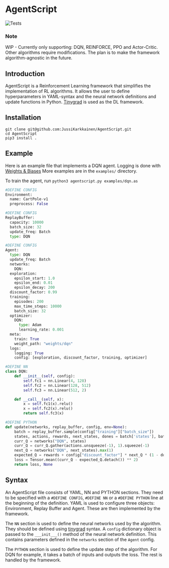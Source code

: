 # AgentScript
![Tests](https://github.com/JussiKarkkainen/AgentLib/actions/workflows/python-app.yml/badge.svg)

### Note
WIP - Currently only supporting: DQN, REINFORCE, PPO and Actor-Critic. Other algorithms require 
modifications. The plan is to make the framework algorithm-agnostic in the future.

## Introduction
AgentScript is a Reinforcement Learning framework that simplifies the implementation of RL algorithms.
It allows the user to define hyperparameters in YAML-syntax and the neural network definitions and 
update functions in Python. [Tinygrad](https://github.com/tinygrad/tinygrad) is used as the DL framework.

## Installation
```
git clone git@github.com:JussiKarkkainen/AgentScript.git
cd AgentScript
pip3 install .
```

## Example
Here is an example file that implements a DQN agent. Logging is done with [Weights & Biases](https://wandb.ai/site)
More examples are in the ```examples/``` directory.

To train the agent, run ```python3 agentscript.py examples/dqn.as```

```python
#DEFINE CONFIG
Environment:
  name: CartPole-v1
  preprocess: False

#DEFINE CONFIG
ReplayBuffer:
  capacity: 10000
  batch_size: 32
  update_freq: Batch
  type: DQN

#DEFINE CONFIG
Agent:
  type: DQN
  update_freq: Batch
  networks:
    DQN:
  exploration:
    epsilon_start: 1.0
    epsilon_end: 0.01
    epsilon_decay: 200
  discount_factor: 0.99
  training:
    episodes: 200
    max_time_steps: 10000
    batch_size: 32
  optimizer:
    DQN:
      type: Adam
      learning_rate: 0.001
  meta:
    train: True
    weight_path: "weights/dqn"
  logs: 
    logging: True
    config: [exploration, discount_factor, training, optimizer]

#DEFINE NN
class DQN:
    def __init__(self, config):
        self.fc1 = nn.Linear(4, 128)
        self.fc2 = nn.Linear(128, 512)
        self.fc3 = nn.Linear(512, 2)

    def __call__(self, x):
        x = self.fc1(x).relu()
        x = self.fc2(x).relu()
        return self.fc3(x)

#DEFINE PYTHON
def update(networks, replay_buffer, config, env=None):
    batch = replay_buffer.sample(config["training"]["batch_size"])
    states, actions, rewards, next_states, dones = batch['states'], batch['actions'], batch['rewards'], batch['next_states'], batch['dones']
    curr_Q = networks("DQN", states)
    curr_Q = curr_Q.gather(actions.unsqueeze(-1), 1).squeeze(-1)
    next_Q = networks("DQN", next_states).max(1)
    expected_Q = rewards + config["discount_factor"] * next_Q * (1 - dones)
    loss = Tensor.mean((curr_Q - expected_Q.detach()) ** 2)
    return loss, None
```
## Syntax
An AgentScript file consists of YAML, NN and PYTHON sections. They need to be specified with a
```#DEFINE CONFIG```, ```#DEFINE NN``` or a ```#DEFINE PYTHON``` line at the beginning of the definition. YAML is
used to configure three objects: Environment, Replay Buffer and Agent. These are then implemented by the framework.

The ```NN``` section is used to define the neural networks used by the algorithm. They should be defined using [tinygrad](https://github.com/tinygrad/tinygrad) 
syntax. A ```config``` dictionary object is passed to the ```___init___()``` method of the neural network definition. This contains parameters defined in the
```networks``` section of the ```Agent``` config.

The ```PYTHON``` section is used to define the update step of the algorithm. For DQN for example, it takes a batch of inputs and outputs the loss. The rest is 
handled by the framework. 

